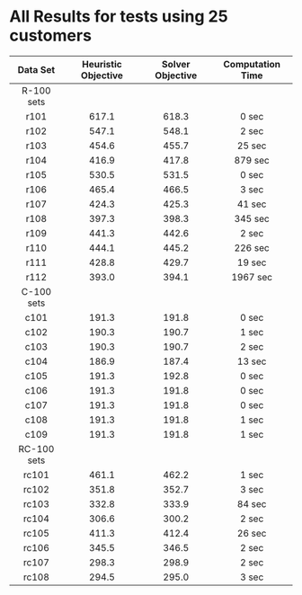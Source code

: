 # All Results for tests using 25 customers

|  Data Set   | Heuristic Objective | Solver Objective | Computation Time |
| :---------: | :-----------------: | :--------------: | :--------------: |
| R-100 sets  |
|    r101     |        617.1        |      618.3       |      0 sec       |
|    r102     |        547.1        |      548.1       |      2 sec       |
|    r103     |        454.6        |      455.7       |      25 sec      |
|    r104     |        416.9        |      417.8       |     879 sec      |
|    r105     |        530.5        |      531.5       |      0 sec       |
|    r106     |        465.4        |      466.5       |      3 sec       |
|    r107     |        424.3        |      425.3       |      41 sec      |
|    r108     |        397.3        |      398.3       |     345 sec      |
|    r109     |        441.3        |      442.6       |      2 sec       |
|    r110     |        444.1        |      445.2       |     226 sec      |
|    r111     |        428.8        |      429.7       |      19 sec      |
|    r112     |        393.0        |      394.1       |     1967 sec     |
| C-100 sets  |
|    c101     |        191.3        |      191.8       |      0 sec       |
|    c102     |        190.3        |      190.7       |      1 sec       |
|    c103     |        190.3        |      190.7       |      2 sec       |
|    c104     |        186.9        |      187.4       |      13 sec      |
|    c105     |        191.3        |      192.8       |      0 sec       |
|    c106     |        191.3        |      191.8       |      0 sec       |
|    c107     |        191.3        |      191.8       |      0 sec       |
|    c108     |        191.3        |      191.8       |      1 sec       |
|    c109     |        191.3        |      191.8       |      1 sec       |
| RC-100 sets |
|    rc101    |        461.1        |      462.2       |      1 sec       |
|    rc102    |        351.8        |      352.7       |      3 sec       |
|    rc103    |        332.8        |      333.9       |      84 sec      |
|    rc104    |        306.6        |      300.2       |      2 sec       |
|    rc105    |        411.3        |      412.4       |      26 sec      |
|    rc106    |        345.5        |      346.5       |      2 sec       |
|    rc107    |        298.3        |      298.9       |      2 sec       |
|    rc108    |        294.5        |      295.0       |      3 sec       |
